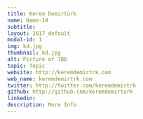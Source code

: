 ```yaml
---
title: Kerem Demirtürk
name: Name-14
subtitle: 
layout: 2017_default
modal-id: 1
img: kd.jpg
thumbnail: kd.jpg
alt: Picture of TBD
topic: Topic
website: http://keremdemirtrk.com
web_name: keremdemirtrk.com
twitter: http://twitter.com/keremdemirtrk
github: http://github.com/keremdemirturk
linkedin: 
description: More Info
---
```



